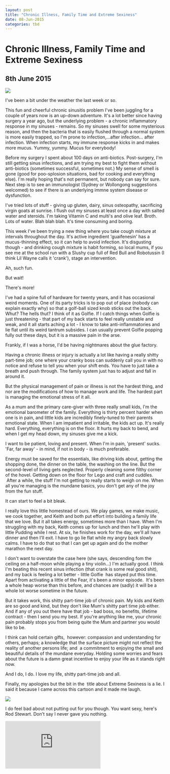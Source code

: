 ```yaml
---
layout: post
title: "Chronic Illness, Family Time and Extreme Sexiness"
date: 08-Jun-2015
categories: tbd
---
```


# Chronic Illness, Family Time and Extreme Sexiness

## 8th June 2015

<img class="photo-horiz" src="https://scontent-lax1-1.xx.fbcdn.net/hphotos-xaf1/v/t1.0-9/17678_10153492627711869_7123902527679157496_n.jpg?oh=ac4df5945c272f7777b5a428c96a5fce&amp;oe=55F7237D" />

I've been a bit under the weather the last week or so.

This fun and cheerful chronic sinusitis problem I've been juggling for a couple of years now is an up-down adventure. It's a lot better since having surgery a year ago,   but the underlying problem - a chronic inflammatory response in my sinuses - remains. So my sinuses swell for some mysterious reason,   and then the bacteria that is easily flushed through a normal system is more easily trapped,   so I'm prone to infection,...after infection... after infection. When infection starts, my immune response kicks in and makes more mucus. Yummy, yummy. Mucus for everybody!

Before my surgery I spent about 100 days on anti-biotics. Post-surgery, I'm still getting sinus infections, and am trying my best to fight them without anti-biotics (sometimes successful, sometimes not.) My sense of smell is gone (good for poo-splosion situations, bad for cooking and everything else). I'm really hoping that's not permanent, but nobody can say for sure. Next step is to see an immunologist (Sydney or Wollongong suggestions welcomed) to see if there is an underlying immne system disease or dysfunction.

I've tried lots of stuff - giving up gluten, dairy, sinus osteopathy, sacrificing virgin goats at sunrise. I flush out my sinuses at least once a day with salted water and steroids. I'm taking Vitamin C and multi's and olive leaf. Broth. Lots of water. Blah blah blah. It's time consuming and boring.

This week I've been trying a new thing where you take cough mixture at intervals throughout the day. It's active ingredient 'guaifenesin' has a mucus-thinning effect, so it can help to avoid infection. It's disgusting though - and drinking cough mixture is habit forming, so local mums, if you see me at the school run with a Slushy cup full of Red Bull and Robotussin (I think Lil Wayne calls it 'crank'), stage an intervention.

Ah, such fun.

But wait!

There's more!

I've had a spine full of hardware for twenty years, and it has occasional weird moments. One of its party tricks is to pop out of place (nobody can explain exactly why) so that a golf-ball sized knob sticks out the back. Whut? The hells thut? I think of it as Golfie. If I catch things when Golfie is just threatening - that part of my back starts to feel really unstable and weak, and it all starts aching a lot - I know to take anti-inflammatories and lie flat until its weird tantrum subsides. I can usually prevent Golfie popping fully out these days, but it is a massive pain in the arse.

Frankly, if I was a horse, I'd be having nightmares about the glue factory.

Having a chronic illness or injury is actually a lot like having a really shitty part-time job; one where your cranky boss can suddenly call you in with no notice and refuse to tell you when your shift ends. You have to just take a breath and push through. The family system just has to adjust and fall in around it.

But the physical management of pain or illness is not the hardest thing, and nor are the modifications of how to manage work and life. The hardest part is managing the emotional stress of it all.

As a mum and the primary care-giver with three really small kids, I'm the emotional barometer of the family. Everything is thirty percent harder when one is in pain, and little kids are incredibly finely-tuned to their parents emotional state. When I am impatient and irritable, the kids act up. It's really hard. Everything, everything is on the floor. It hurts my back to bend, and when I get my head down, my sinuses give me a kick.

I want to be patient, loving and present. When I'm in pain, 'present' sucks. 'Far, far away' - in mind, if not in body - is much preferable.

Energy must be saved for the essentials, like driving kids about, getting the shopping done, the dinner on the table, the washing on the line. But the second-level of living gets neglected. Properly cleaning some filthy corner of the hovel. Getting down on the floor for Lego and craft and cuddles.  After a while, the stuff I'm not getting to really starts to weigh on me. When all you're managing is the mundane basics, you don't get any of the joy from the fun stuff.

It can start to feel a bit bleak.

I really love this little homestead of ours. We play games, we make music, we cook together, and Keith and both put effort into building a family life that we love. But it all takes energy, sometimes more than I have. When I'm struggling with my back, Keith comes up for lunch and then he'll play with little Pudding while I rest. At six, he finishes work for the day, we'll all have dinner and then I'll exit. I have to go lie flat while my angry back slowly calms. I have to do that so that I can get up again and do the mother marathon the next day.

I don't want to overstate the case here (she says, descending fom the ceiling on a half-moon while playing a tiny violin...) I'm actually good. I think I'm beating this recent sinus infection (that crank is some real good shit), and my back is feeling a lot better - little Golfie  has stayed put this time. Apart from activating a little of the Fear, it's been a minor episode.  It's been a whole heap worse than this before, and chances are (sadly) it will be a whole lot worse sometime in the future.

But it takes work, this shitty part-time job of chronic pain. My kids and Keith are so good and kind, but they don't like Mum's shitty part time job either. And if any of you out there have that job - bad boss, no benefits, lifetime contract - then I send you my best. If you're anything like me, your chronic pain probably stops you from being quite the Mum and partner you would like to be.

I think can hold certain gifts,  however: compassion and understanding for others, perhaps; a knowledge that the surface picture might not reflect the reality of another persons life; and  a commitment to enjoying the small and beautiful details of the mundane everyday. Holding some worries and fears about the future is a damn great incentive to enjoy your life as it stands right now.

And I do, I do. I love my life, shitty part-time job and all.

Finally, my apologies but the bit in the  title about Extreme Sexiness is a lie. I said it because I came across this cartoon and it made me laugh.

<img class="photo-horiz" src="http://cdn.someecards.com/someecards/usercards/MjAxMi0wMTk3NTE3NmE0OGM3YWYz.png" />

I do feel bad about not putting out for you though. You want sexy, here's Rod Stewart. Don't say I never gave you nothing.

<iframe src='https://www.youtube.com/embed/IZr6AE-u2UM' frameborder='0' gesture='media' allow='encrypted-media' allowfullscreen></iframe>

 
